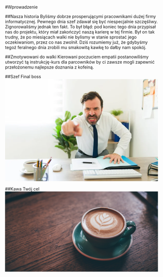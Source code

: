 #Wprowadzenie

##Nasza historia
Byliśmy dobrze prosperującymi pracownikami dużej firmy informatycznej. Pewnego dnia szef zdawał się
być niespecjalnie szczęśliwy. Zignorowaliśmy jednak ten fakt. To był błąd: pod koniec tego dnia przypisał nas do projektu, który miał zakończyć naszą karierę w tej firmie. Był on tak trudny, że po miesiącach walki nie bylismy w stanie sprostać jego oczekiwaniom, przez co nas zwolnił. Dziś rozumiemy już, że gdybyśmy tegoż feralnego dnia zrobili mu smakowitą kawkę to dałby nam spokój.

##Zmotywowani do walki
Kierowani poczuciem empatii postanowiliśmy utworzyć tą instrukcję-kurs dla parcowników by ci zawsze mogli zapewnić przełożonemu najlepsze doznania z kofeiną.

##Szef
Final boss
![Szefu](szef.jpg)

##Kawa
Twój cel
![Kawka](coffe.jpg)

